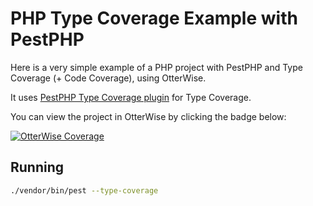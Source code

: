 # PHP Type Coverage Example with PestPHP

Here is a very simple example of a PHP project with PestPHP and Type Coverage (+ Code Coverage), using OtterWise.

It uses [PestPHP Type Coverage plugin](https://pestphp.com/docs/type-coverage) for Type Coverage.

You can view the project in OtterWise by clicking the badge below:

[![OtterWise Coverage](https://img.shields.io/endpoint?url=https://otterwise.app/badge/github/getotterwise/php-example-pestphp-type-coverage/type/56df34ca-016c-4e4a-a27e-e25960904cc1)](https://otterwise.app/github/getotterwise/php-example-pestphp-type-coverage)

## Running

```bash
./vendor/bin/pest --type-coverage
```